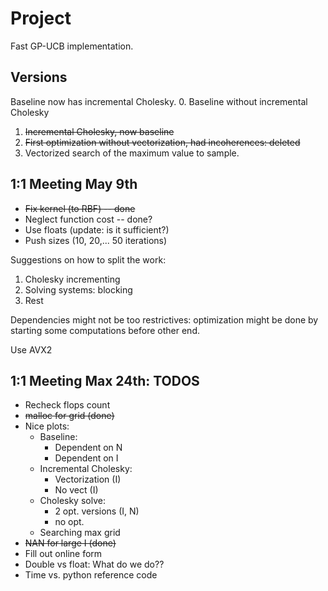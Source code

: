 # Project #
Fast GP-UCB implementation.

## Versions ##
Baseline now has incremental Cholesky.
0. Baseline without incremental Cholesky
1. ~~Incremental Cholesky, now baseline~~
2. ~~First optimization without vectorization, had incoherences: deleted~~
3. Vectorized search of the maximum value to sample.

## 1:1 Meeting May 9th ##
- ~~Fix kernel (to RBF) -- done~~
- Neglect function cost -- done?
- Use floats (update: is it sufficient?)
- Push sizes (10, 20,... 50 iterations)

Suggestions on how to split the work:
1. Cholesky incrementing
2. Solving systems: blocking
3. Rest

Dependencies might not be too restrictives: optimization might be done by starting some computations before other end.

Use AVX2

## 1:1 Meeting Max 24th: TODOS

- Recheck flops count
- ~~malloc for grid (done)~~
- Nice plots:
    - Baseline:
        - Dependent on N
        - Dependent on I
    - Incremental Cholesky:
        - Vectorization (I)
        - No vect (I)
    - Cholesky solve:
        - 2 opt. versions (I, N)
        - no opt.
    - Searching max grid
- ~~NAN for large I (done)~~
- Fill out online form
- Double vs float: What do we do??
- Time vs. python reference code